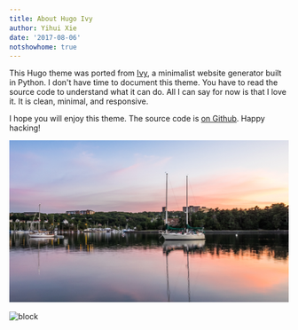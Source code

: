 ```yaml
---
title: About Hugo Ivy
author: Yihui Xie
date: '2017-08-06'
notshowhome: true
---
```


This Hugo theme was ported from [Ivy](https://github.com/dmulholland/ivy), a minimalist website generator built in Python. I don't have time to document this theme. You have to read the source code to understand what it can do. All I can say for now is that I love it. It is clean, minimal, and responsive.

I hope you will enjoy this theme. The source code is [on Github](https://github.com/yihui/hugo-ivy). Happy hacking!

![test](/img/test.png)

![block](/img/blocks.png)
